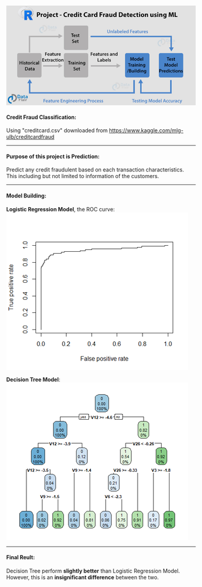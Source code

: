 <img src="Credit_fraud.jpg?raw=true"/>

#### Credit Fraud Classification:
Using "creditcard.csv" downloaded from https://www.kaggle.com/mlg-ulb/creditcardfraud

---
#### Purpose of this project is Prediction:
Predict any credit fraudulent based on each transaction characteristics.   
This including but not limited to  information of the customers.

---
#### Model Building: 
**Logistic Regression Model**, the ROC curve:  
<img src="Rplot_ROC.png?raw=true"/>

**Decision Tree Model**:  
<img src="Rplot_Tree.png?raw=true"/>

---
#### Final Reult: 
Decision Tree perform **slightly better** than Logistic Regression Model.  
However, this is an **insignificant difference** between the two.



